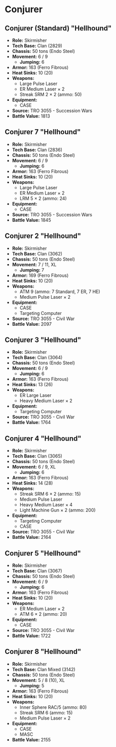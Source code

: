 # Conjurer
## Conjurer (Standard) "Hellhound"
- **Role:** Skirmisher
- **Tech Base:** Clan (2829)
- **Chassis:** 50 tons (Endo Steel)
- **Movement:** 6 / 9
  - **Jumping:** 6
- **Armor:** 163 (Ferro Fibrous)
- **Heat Sinks:** 10 (20)
- **Weapons:**
  - Large Pulse Laser
  - ER Medium Laser × 2
  - Streak SRM 2 × 2 (ammo: 50)
- **Equipment:**
  - CASE
- **Source:** TRO 3055 - Succession Wars
- **Battle Value:** 1813

## Conjurer 7 "Hellhound"
- **Role:** Skirmisher
- **Tech Base:** Clan (2836)
- **Chassis:** 50 tons (Endo Steel)
- **Movement:** 6 / 9
  - **Jumping:** 6
- **Armor:** 163 (Ferro Fibrous)
- **Heat Sinks:** 10 (20)
- **Weapons:**
  - Large Pulse Laser
  - ER Medium Laser × 2
  - LRM 5 × 2 (ammo: 24)
- **Equipment:**
  - CASE
- **Source:** TRO 3055 - Succession Wars
- **Battle Value:** 1845

## Conjurer 2 "Hellhound"
- **Role:** Skirmisher
- **Tech Base:** Clan (3062)
- **Chassis:** 50 tons (Endo Steel)
- **Movement:** 7 / 11, XL
  - **Jumping:** 7
- **Armor:** 169 (Ferro Fibrous)
- **Heat Sinks:** 10 (20)
- **Weapons:**
  - ATM 9 (ammo: 7 Standard, 7 ER, 7 HE)
  - Medium Pulse Laser × 2
- **Equipment:**
  - CASE
  - Targeting Computer
- **Source:** TRO 3055 - Civil War
- **Battle Value:** 2097

## Conjurer 3 "Hellhound"
- **Role:** Skirmisher
- **Tech Base:** Clan (3064)
- **Chassis:** 50 tons (Endo Steel)
- **Movement:** 6 / 9
  - **Jumping:** 6
- **Armor:** 163 (Ferro Fibrous)
- **Heat Sinks:** 13 (26)
- **Weapons:**
  - ER Large Laser
  - Heavy Medium Laser × 2
- **Equipment:**
  - Targeting Computer
- **Source:** TRO 3055 - Civil War
- **Battle Value:** 1764

## Conjurer 4 "Hellhound"
- **Role:** Skirmisher
- **Tech Base:** Clan (3065)
- **Chassis:** 50 tons (Endo Steel)
- **Movement:** 6 / 9, XL
  - **Jumping:** 6
- **Armor:** 163 (Ferro Fibrous)
- **Heat Sinks:** 14 (28)
- **Weapons:**
  - Streak SRM 6 × 2 (ammo: 15)
  - Medium Pulse Laser
  - Heavy Medium Laser × 4
  - Light Machine Gun × 2 (ammo: 200)
- **Equipment:**
  - Targeting Computer
  - CASE
- **Source:** TRO 3055 - Civil War
- **Battle Value:** 2164

## Conjurer 5 "Hellhound"
- **Role:** Skirmisher
- **Tech Base:** Clan (3067)
- **Chassis:** 50 tons (Endo Steel)
- **Movement:** 6 / 9
  - **Jumping:** 6
- **Armor:** 163 (Ferro Fibrous)
- **Heat Sinks:** 10 (20)
- **Weapons:**
  - ER Medium Laser × 2
  - ATM 6 × 2 (ammo: 20)
- **Equipment:**
  - CASE
- **Source:** TRO 3055 - Civil War
- **Battle Value:** 1722

## Conjurer 8 "Hellhound"
- **Role:** Skirmisher
- **Tech Base:** Clan Mixed (3142)
- **Chassis:** 50 tons (Endo Steel)
- **Movement:** 5 / 8 (10), XL
  - **Jumping:** 5
- **Armor:** 163 (Ferro Fibrous)
- **Heat Sinks:** 10 (20)
- **Weapons:**
  - Inner Sphere RAC/5 (ammo: 80)
  - Streak SRM 6 (ammo: 15)
  - Medium Pulse Laser × 2
- **Equipment:**
  - CASE
  - MASC
- **Battle Value:** 2155

